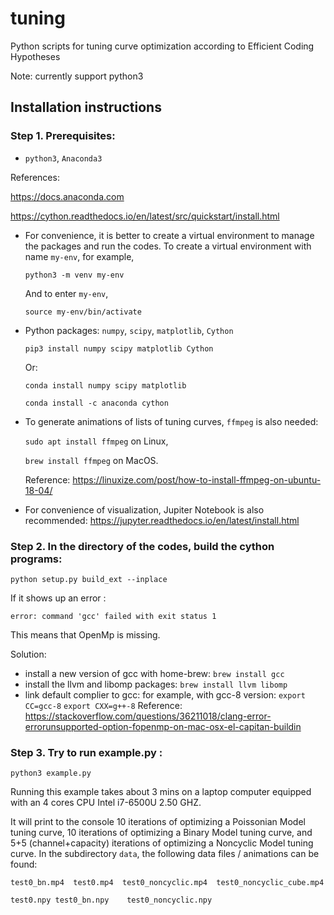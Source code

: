# tuning
Python scripts for tuning curve optimization according to Efficient Coding Hypotheses 

Note: currently support python3

## Installation instructions


### Step 1. Prerequisites:
- `python3`, `Anaconda3`

References: 

https://docs.anaconda.com

https://cython.readthedocs.io/en/latest/src/quickstart/install.html

- For convenience, it is better to create a virtual environment to manage the packages and run the codes. To create a virtual environment with name `my-env`, for example, 

	```python3 -m venv my-env```

	And to enter `my-env`,
	
	```source my-env/bin/activate```


- Python packages:
	 `numpy`, `scipy`, `matplotlib`, `Cython`

	 ```pip3 install numpy scipy matplotlib Cython```

	 Or:

	 ```conda install numpy scipy matplotlib```

	 ```conda install -c anaconda cython```
- To generate animations of lists of tuning curves, `ffmpeg` is also needed:

	```sudo apt install ffmpeg``` on Linux, 
	
	```brew install ffmpeg``` on MacOS.
	
	Reference: https://linuxize.com/post/how-to-install-ffmpeg-on-ubuntu-18-04/
- For convenience of visualization, Jupiter Notebook is also recommended: 
https://jupyter.readthedocs.io/en/latest/install.html
 

### Step 2. In the directory of the codes, build the cython programs:

```python setup.py build_ext --inplace```

If it shows up an error : 

```clang: error: unsupported option '-fopenmp'
error: command 'gcc' failed with exit status 1
```

This means that OpenMp is missing.

Solution:
 - install a new version of gcc with home-brew:
        ```brew install gcc```
 - install the llvm and libomp packages:
	```brew install llvm libomp```
 - link default complier to gcc: for example, with gcc-8 version:
        ```export CC=gcc-8```
        ```export CXX=g++-8```
Reference: https://stackoverflow.com/questions/36211018/clang-error-errorunsupported-option-fopenmp-on-mac-osx-el-capitan-buildin


### Step 3. Try to run example.py :

```python3 example.py```

Running this example takes about 3 mins on a laptop computer equipped with an 4 cores CPU Intel i7-6500U 2.50 GHZ.

It will print to the console 10 iterations of optimizing a Poissonian Model tuning curve, 10 iterations of optimizing a Binary Model tuning curve, and 5+5 (channel+capacity) iterations of optimizing a Noncyclic Model tuning curve.
In the subdirectory `data`, the following data files / animations can be found:

```test0_bn.mp4  test0.mp4  test0_noncyclic.mp4  test0_noncyclic_cube.mp4 ```

```test0.npy test0_bn.npy    test0_noncyclic.npy```

